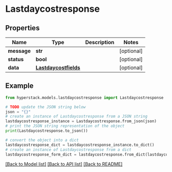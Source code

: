 # Lastdaycostresponse


## Properties

Name | Type | Description | Notes
------------ | ------------- | ------------- | -------------
**message** | **str** |  | [optional] 
**status** | **bool** |  | [optional] 
**data** | [**Lastdaycostfields**](Lastdaycostfields.md) |  | [optional] 

## Example

```python
from hyperstack.models.lastdaycostresponse import Lastdaycostresponse

# TODO update the JSON string below
json = "{}"
# create an instance of Lastdaycostresponse from a JSON string
lastdaycostresponse_instance = Lastdaycostresponse.from_json(json)
# print the JSON string representation of the object
print(Lastdaycostresponse.to_json())

# convert the object into a dict
lastdaycostresponse_dict = lastdaycostresponse_instance.to_dict()
# create an instance of Lastdaycostresponse from a dict
lastdaycostresponse_form_dict = lastdaycostresponse.from_dict(lastdaycostresponse_dict)
```
[[Back to Model list]](../README.md#documentation-for-models) [[Back to API list]](../README.md#documentation-for-api-endpoints) [[Back to README]](../README.md)


